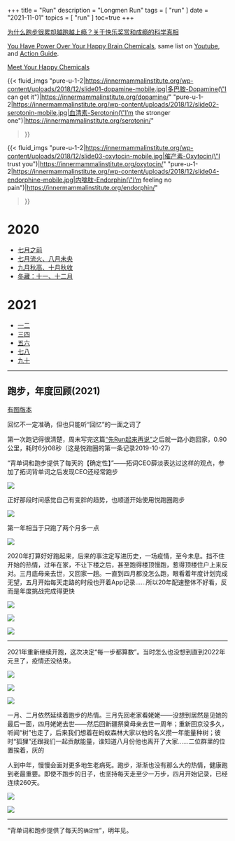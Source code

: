 +++
title = "Run"
description = "Longmen Run"
tags = [
    "run"
]
date = "2021-11-01"
topics = [
    "run"
]
toc=true
+++

[为什么跑步很累却越跑越上瘾？关于快乐奖赏和成瘾的科学真相](https://mp.weixin.qq.com/s/q1-x7mU-cApcULrySHaGkg)

[You Have Power Over Your Happy Brain Chemicals](https://innermammalinstitute.org/happypower/), same list on [Youtube](https://www.youtube.com/playlist?list=PL1hyR2RHXp06WQDXCb-9TwNqiZQ95XSSt), and [Action Guide](https://innermammalinstitute.org/actionguide/).


[Meet Your Happy Chemicals](https://innermammalinstitute.org/)


{{< fluid_imgs
  "pure-u-1-2|https://innermammalinstitute.org/wp-content/uploads/2018/12/slide01-dopamine-mobile.jpg|多巴胺-Dopamine(\"I can get it\")|https://innermammalinstitute.org/dopamine/"
  "pure-u-1-2|https://innermammalinstitute.org/wp-content/uploads/2018/12/slide02-serotonin-mobile.jpg|血清素-Serotonin(\"I’m the stronger one\")|https://innermammalinstitute.org/serotonin/"
>}}


{{< fluid_imgs
  "pure-u-1-2|https://innermammalinstitute.org/wp-content/uploads/2018/12/slide03-oxytocin-mobile.jpg|催产素-Oxytocin(\"I trust you\")|https://innermammalinstitute.org/oxytocin/"
  "pure-u-1-2|https://innermammalinstitute.org/wp-content/uploads/2018/12/slide04-endorphine-mobile.jpg|内啡肽-Endorphin(\"I’m feeling no pain\")|https://innermammalinstitute.org/endorphin/"
>}}


# 2020 

- [七月之前](../../post/2020/june-run)
- [七月流火、八月未央](../../post/2020/july-and-aug-run)
- [九月秋高、十月秋收](../../post/2020/sep-and-oct-run)
- [冬藏：十一、十二月](../../post/2020/nov-and-dec)


# 2021

- [一二](../../post/2021/jan-and-feb)
- [三四](../../post/2021/march-and-april)
- [五六](../../post/2021/may-and-june)
- [七八](../../post/2021/july-and-august)
- [九十](../../post/2021/sep-and-oct)


---

## 跑步，年度回顾(2021)

[有图版本](https://www.jianshu.com/p/1553777a5270)

回忆不一定准确，但也只能听“回忆”的一面之词了

第一次跑记得很清楚，周末写完这篇[“先Run起来再说”](https://www.jianshu.com/p/ed65443ed5d7)之后就一路小跑回家，0.90公里，耗时6分08秒（这是悦跑圈的第一条记录2019-10-27）

“背单词和跑步提供了每天的【确定性】”——拓词CEO薛淡表达过这样的观点，参加了拓词背单词之后发现CEO还经常跑步

![](https://upload-images.jianshu.io/upload_images/3296949-85daef78ea6b17b0.png?imageMogr2/auto-orient/strip%7CimageView2/2/w/1240)

正好那段时间感觉自己有变胖的趋势，也顺道开始使用悦跑圈跑步

![](https://upload-images.jianshu.io/upload_images/3296949-736580871be610cc.png?imageMogr2/auto-orient/strip%7CimageView2/2/w/1240)


第一年相当于只跑了两个月多一点

![](https://upload-images.jianshu.io/upload_images/3296949-e38015c2b6446acd.png?imageMogr2/auto-orient/strip%7CimageView2/2/w/1240)


2020年打算好好跑起来，后来的事注定写进历史，一场疫情，至今未息。挡不住开始的热情，过年在家，不让下楼之后，甚至跑得楼顶慢跑，惹得顶楼住户上来反对。三月底母亲去世，又回家一趟。一直到四月都没怎么跑，眼看着年度计划完成无望，五月开始每天走路的时段也开着App记录……所以20年配速整体不好看，反而是年度挑战完成得更快

![](https://upload-images.jianshu.io/upload_images/3296949-a0980e1d9fbbaa23.png?imageMogr2/auto-orient/strip%7CimageView2/2/w/1240)

![](https://upload-images.jianshu.io/upload_images/3296949-2fe51476ced3f0bd.png?imageMogr2/auto-orient/strip%7CimageView2/2/w/1240)

![](https://upload-images.jianshu.io/upload_images/3296949-6edf7ea1bdd268e7.png?imageMogr2/auto-orient/strip%7CimageView2/2/w/1240)


---

2021年重新继续开跑，这次决定“每一步都算数”。当时怎么也没想到直到2022年元旦了，疫情还没结束。

![](https://upload-images.jianshu.io/upload_images/3296949-c8eef01bd469eb41.png?imageMogr2/auto-orient/strip%7CimageView2/2/w/1240)

![](https://upload-images.jianshu.io/upload_images/3296949-327e904e1d593b66.png?imageMogr2/auto-orient/strip%7CimageView2/2/w/1240)

![](https://upload-images.jianshu.io/upload_images/3296949-61916f7c0f37f758.png?imageMogr2/auto-orient/strip%7CimageView2/2/w/1240)

一月、二月依然延续着跑步的热情。三月先回老家看姥姥——没想到居然是见她的最后一面，四月姥姥去世——然后回新疆祭奠母亲去世一周年；重新回京没多久，听闻“树”也走了，后来我们想着在蚂蚁森林大家以他的名义攒一年能量种树；彼时“狐狸”还跟我们一起贡献能量，谁知道八月份他也离开了大家……二位群里的位置挨着，灰的

人到中年，慢慢会面对更多地生老病死。跑步，渐渐也没有那么大的热情，健康跑到老最重要。即使不跑步的日子，也坚持每天走至少一万步，四月开始记录，已经连续260天。

![](https://upload-images.jianshu.io/upload_images/3296949-b1d6290d4a981bd5.png?imageMogr2/auto-orient/strip%7CimageView2/2/w/1240)


![](https://upload-images.jianshu.io/upload_images/3296949-cc229eeebfe134d6.png?imageMogr2/auto-orient/strip%7CimageView2/2/w/1240)

---

“背单词和跑步提供了每天的`确定性`”，明年见。

